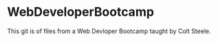 
# WebDeveloperBootcamp

This git is of files from a Web Devloper Bootcamp taught by Colt Steele.



